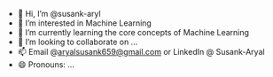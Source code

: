 - 👋 Hi, I’m @susank-aryl
- 👀 I’m interested in Machine Learning
- 🌱 I’m currently learning the core concepts of Machine Learning 
- 💞️ I’m looking to collaborate on ...
- 📫 Email @aryalsusank659@gmail.com or LinkedIn @ Susank-Aryal
- 😄 Pronouns: ...

<!---
susank-aryl/susank-aryl is a ✨ special ✨ repository because its `README.md` (this file) appears on your GitHub profile.
You can click the Preview link to take a look at your changes.
--->
